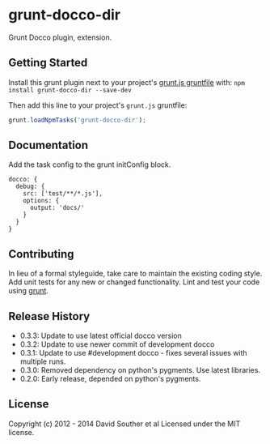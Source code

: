 # grunt-docco-dir

Grunt Docco plugin, extension.

## Getting Started
Install this grunt plugin next to your project's [grunt.js gruntfile][getting_started] with: `npm install grunt-docco-dir --save-dev`

Then add this line to your project's `grunt.js` gruntfile:

```javascript
grunt.loadNpmTasks('grunt-docco-dir');
```

[grunt]: https://github.com/cowboy/grunt
[getting_started]: https://github.com/cowboy/grunt/blob/master/docs/getting_started.md

## Documentation

Add the task config to the grunt initConfig block.

```
docco: {
  debug: {
    src: ['test/**/*.js'],
    options: {
      output: 'docs/'
    }
  }
}

```

## Contributing
In lieu of a formal styleguide, take care to maintain the existing coding style. Add unit tests for any new or changed functionality. Lint and test your code using [grunt][grunt].

## Release History
* 0.3.3: Update to use latest official docco version
* 0.3.2: Update to use newer commit of development docco
* 0.3.1: Update to use #development docco - fixes several issues with multiple runs.
* 0.3.0: Removed dependency on python's pygments. Use latest libraries.
* 0.2.0: Early release, depended on python's pygments.

## License
Copyright (c) 2012 - 2014 David Souther et al
Licensed under the MIT license.
